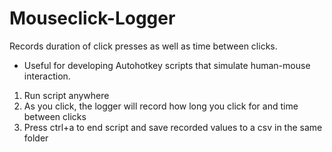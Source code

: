 # Mouseclick-Logger
Records duration of click presses as well as time between clicks. 
 - Useful for developing Autohotkey scripts that simulate human-mouse interaction.

1) Run script anywhere
2) As you click, the logger will record how long you click for and time between clicks
3) Press ctrl+a to end script and save recorded values to a csv in the same folder


